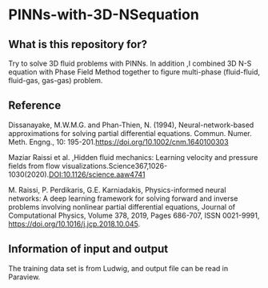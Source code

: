 # PINNs-with-3D-NSequation

## What is this repository for?

Try to solve 3D fluid problems with PINNs. In addition ,I combined 3D N-S equation with Phase Field Method together to figure multi-phase (fluid-fluid, fluid-gas, gas-gas) problem.

## Reference

Dissanayake, M.W.M.G. and Phan-Thien, N. (1994), Neural-network-based approximations for solving partial differential equations. Commun. Numer. Meth. Engng., 10: 195-201.https://doi.org/10.1002/cnm.1640100303

Maziar Raissi et al. ,Hidden fluid mechanics: Learning velocity and pressure fields from flow visualizations.Science367,1026-1030(2020).[DOI:10.1126/science.aaw4741](https://doi.org/10.1126/science.aaw4741)

M. Raissi, P. Perdikaris, G.E. Karniadakis, Physics-informed neural networks: A deep learning framework for solving forward and inverse problems involving nonlinear partial differential equations, Journal of Computational Physics, Volume 378, 2019, Pages 686-707, ISSN 0021-9991, https://doi.org/10.1016/j.jcp.2018.10.045.

## Information of input and output

The training data set is from Ludwig, and output file can be read in Paraview.
